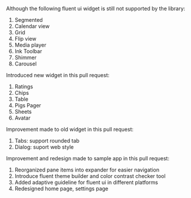 Although the following fluent ui widget is still not supported by the library:
1. Segmented
2. Calendar view
3. Grid
4. Flip view
5. Media player
6. Ink Toolbar
7. Shimmer
8. Carousel

Introduced new widget in this pull request:
1. Ratings
2. Chips
3. Table
4. Pigs Pager
5. Sheets
6. Avatar

Improvement made to old widget in this pull request:
1. Tabs: support rounded tab
2. Dialog: suport web style

Improvement and redesign made to sample app in this pull request:
1. Reorganized pane items into expander for easier navigation
2. Introduce fluent theme builder and color contrast checker tool
3. Added adaptive guideline for fluent ui in different platforms
4. Redesigned home page, settings page
